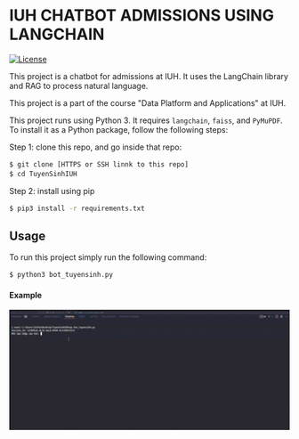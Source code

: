 # IUH CHATBOT ADMISSIONS USING LANGCHAIN

[![License](https://img.shields.io/badge/license-MIT-blue.svg)](LICENSE)

This project is a chatbot for admissions at IUH. It uses the LangChain library and RAG to process natural language. 
<!-- [here](https://iuh-chatbot-admissions.herokuapp.com/). -->
This project is a part of the course "Data Platform and Applications" at IUH.

This project runs using Python 3. It requires `langchain`, `faiss`, and `PyMuPDF`. To install it as a Python package, follow the following steps:

Step 1: clone this repo, and go inside that repo:
```bash
$ git clone [HTTPS or SSH linnk to this repo]
$ cd TuyenSinhIUH
```
Step 2: install using pip

```bash
$ pip3 install -r requirements.txt
```

## Usage
To run this project simply run the following command:
```bash
$ python3 bot_tuyensinh.py
```
#### Example
!['Demo'](image/demochat.gif)
